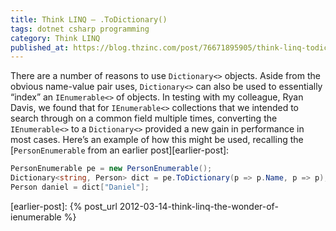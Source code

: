 ```yaml
---
title: Think LINQ – .ToDictionary()
tags: dotnet csharp programming
category: Think LINQ
published_at: https://blog.thzinc.com/post/76671895905/think-linq-todictionary
---
```


There are a number of reasons to use `Dictionary<>` objects. Aside from the obvious name-value pair uses, `Dictionary<>` can also be used to essentially “index” an `IEnumerable<>` of objects. In testing with my colleague, Ryan Davis, we found that for `IEnumerable<>` collections that we intended to search through on a common field multiple times, converting the `IEnumerable<>` to a `Dictionary<>` provided a new gain in performance in most cases. Here’s an example of how this might be used, recalling the [`PersonEnumerable` from an earlier post][earlier-post]:

```csharp
PersonEnumerable pe = new PersonEnumerable();
Dictionary<string, Person> dict = pe.ToDictionary(p => p.Name, p => p);
Person daniel = dict["Daniel"];
```

[earlier-post]: {% post_url 2012-03-14-think-linq-the-wonder-of-ienumerable %}
